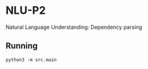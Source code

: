 # NLU-P2
Natural Language Understanding: Dependency parsing

## Running

```
python3 -m src.main
```